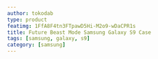 ```yaml
---
author: tokodab
type: product
featimg: 1FfA8F4tn3FTpawD5Hi-M2o9-wDaCPR1s
title: Future Beast Mode Samsung Galaxy S9 Case
tags: [samsung, galaxy, s9]
category: [samsung]
---
```

